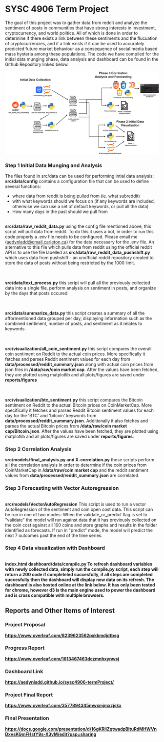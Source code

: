 # SYSC 4906 Term Project
The goal of this project was to gather data from reddit and analyze the sentiment of posts in communities that have strong interests in investment, cryptocurrency, and world politics. All of which is done in order to determine if there exists a link between these sentiments and the flucuation of cryptocurrencies, and if a link exists if it can be used to accurately predicted future market behaviour as a consequence of social media based mass hysteria among these populations. The code we have compiled for the initial data munging phase, data analysis and dashboard can be found in the Github Repository linked below.  

![plot](./reports/figures/project_overview.png)

### Step 1 Initial Data Munging and Analysis
The files found in src/data can be used for performing intial data analysis:
<br>
<b>src/data/config</b> contains a configuration file that can be used to define several functions:
 - where data from reddit is being pulled from (ie. what subreddit)
 - with what keywords should we focus on (if any keywords are included, otherwise we can use a set of default keywords, or pull all the data)
 - How many days in the past should we pull from
<br><br>

<b>src/data/raw_reddit_data.py</b> using the config file mentioned above, this script will pull data from reddit. To do this it uses a bot, in order to run this code properly a .env file needs to be configured. Please email me (aedynladd@cmail.carleton.ca) for the data necessary for the .env file. An alternative to this file which pulls data from reddit using the official reddit API is to use the file labelled as <b>src/data/raw_reddit_data_pushshift.py</b> which uses data from pushshift - an unofficial reddit repository created to store the data of posts without being restricted by the 1000 limit.

<br><br>
<b>src/data/text_process.py</b> this script will pull all the previously collected data into a single file, perform analysis on sentiment in posts, and organize by the days that posts occured

<br><br>
<b>src/data/summarize_data.py</b> this script creates a summary of all the afformentioned data grouped per day, displaying information such as the combined sentiment, number of posts, and sentiment as it relates to keywords.

<br><br>
<b>src/visualization/all_coin_sentiment.py</b> this script compares the overall coin sentiment on Reddit to the actual coin prices. More specifically it fetches and parses Reddit sentiment values for each day from <b>data/processed/reddit_summary.json</b> along with actual coin prices from json files in <b>/data/raw/coin market cap</b>. After the values have been fetched, they are plotted using matplotlib and all plots/figures are saved under <b>reports/figures</b>

<br><br>
<b>src/visualization/btc_sentiment.py</b> this script compares the Bitcoin sentiment on Reddit to the actual Bitcoin prices on CoinMarketCap. More specifically it fetches and parses Reddit Bitcoin sentiment values for each day for the 'BTC' and 'bitcoin' keywords from <b>data/processed/reddit_summary.json</b>. Additionally it also fetches and parses the actual Bitcoin prices from <b>/data/raw/coin market cap/Bitcoin.json</b>. After the values have been fetched, they are plotted using matplotlib and all plots/figures are saved under <b>reports/figures</b>.

### Step 2 Correlation Analysis

<b>src/models/final_analysis.py and X-correlation.py</b> these scripts perform all the correlation analysis in order to determine if the coin prices from CoinMarketCap in <b>/data/raw/coin market cap</b> and the reddit sentiment values from <b>data/processed/reddit_summary.json</b> are correlated.

### Step 3 Forecasting with Vector Autoregression
<br>
<b>src/models/VectorAutoRegression</b>  This script is used to run a vector AutoRegression of the sentiment and coin open cost data. This script can be run in one of two modes: When the validate_or_predict flag is set to "validate" the model will run against data that it has previously collected on the coin cost against all 100 coins and store graphs and results in the folder identified as forecasts.  If run in "predict" mode, the model will predict the next 7 outcomes past the end of the time series.

### Step 4 Data visualization with Dashboard
<br>
<b>index.html<b>
<b>dashboard/data/compile.py</b>  To refresh dashboard variables with newly collected data, simply run the compile.py script, each step will return a 200 code if completeled succesfully, if all steps are completed succesfully then the dashboard will display new data on its refresh. The dashboard is also hosted online at the link below. It has only been tested for chrome, however d3 is the main engine used to power the dashboard and is cross compatible with multiple browsers.

## Reports and Other Items of Interest
### Project Proposal
https://www.overleaf.com/8239623562pxkkmdjdtbsg

### Progress Report
https://www.overleaf.com/1613467463dczmnhxynwsj

### Dashboard Link
https://aedynladd.github.io/sysc4906-termProject/

### Project Final Report
https://www.overleaf.com/3577894345mwxmjmxzjskx

### Final Presentation 
https://docs.google.com/presentation/d/16gKRliZqtwadpBltuRdMHWVnDxvsKGmFHstY9s-X3vM/edit?usp=sharing



